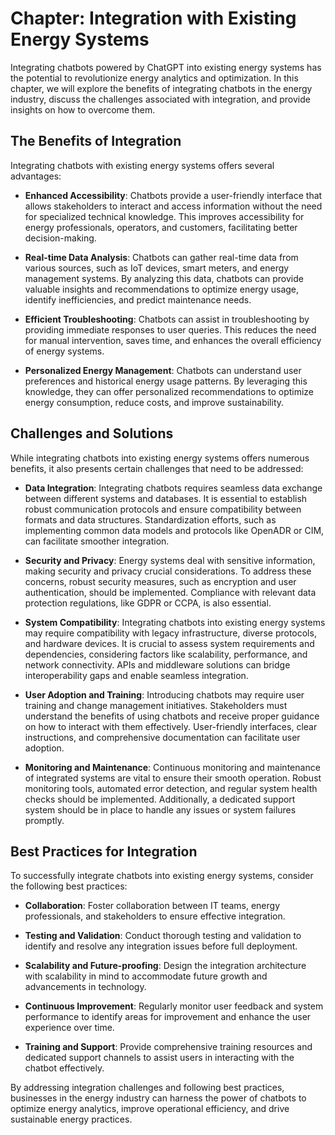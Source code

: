 Chapter: Integration with Existing Energy Systems
=================================================

Integrating chatbots powered by ChatGPT into existing energy systems has the potential to revolutionize energy analytics and optimization. In this chapter, we will explore the benefits of integrating chatbots in the energy industry, discuss the challenges associated with integration, and provide insights on how to overcome them.

**The Benefits of Integration**
-------------------------------

Integrating chatbots with existing energy systems offers several advantages:

* **Enhanced Accessibility**: Chatbots provide a user-friendly interface that allows stakeholders to interact and access information without the need for specialized technical knowledge. This improves accessibility for energy professionals, operators, and customers, facilitating better decision-making.

* **Real-time Data Analysis**: Chatbots can gather real-time data from various sources, such as IoT devices, smart meters, and energy management systems. By analyzing this data, chatbots can provide valuable insights and recommendations to optimize energy usage, identify inefficiencies, and predict maintenance needs.

* **Efficient Troubleshooting**: Chatbots can assist in troubleshooting by providing immediate responses to user queries. This reduces the need for manual intervention, saves time, and enhances the overall efficiency of energy systems.

* **Personalized Energy Management**: Chatbots can understand user preferences and historical energy usage patterns. By leveraging this knowledge, they can offer personalized recommendations to optimize energy consumption, reduce costs, and improve sustainability.

**Challenges and Solutions**
----------------------------

While integrating chatbots into existing energy systems offers numerous benefits, it also presents certain challenges that need to be addressed:

* **Data Integration**: Integrating chatbots requires seamless data exchange between different systems and databases. It is essential to establish robust communication protocols and ensure compatibility between formats and data structures. Standardization efforts, such as implementing common data models and protocols like OpenADR or CIM, can facilitate smoother integration.

* **Security and Privacy**: Energy systems deal with sensitive information, making security and privacy crucial considerations. To address these concerns, robust security measures, such as encryption and user authentication, should be implemented. Compliance with relevant data protection regulations, like GDPR or CCPA, is also essential.

* **System Compatibility**: Integrating chatbots into existing energy systems may require compatibility with legacy infrastructure, diverse protocols, and hardware devices. It is crucial to assess system requirements and dependencies, considering factors like scalability, performance, and network connectivity. APIs and middleware solutions can bridge interoperability gaps and enable seamless integration.

* **User Adoption and Training**: Introducing chatbots may require user training and change management initiatives. Stakeholders must understand the benefits of using chatbots and receive proper guidance on how to interact with them effectively. User-friendly interfaces, clear instructions, and comprehensive documentation can facilitate user adoption.

* **Monitoring and Maintenance**: Continuous monitoring and maintenance of integrated systems are vital to ensure their smooth operation. Robust monitoring tools, automated error detection, and regular system health checks should be implemented. Additionally, a dedicated support system should be in place to handle any issues or system failures promptly.

**Best Practices for Integration**
----------------------------------

To successfully integrate chatbots into existing energy systems, consider the following best practices:

* **Collaboration**: Foster collaboration between IT teams, energy professionals, and stakeholders to ensure effective integration.

* **Testing and Validation**: Conduct thorough testing and validation to identify and resolve any integration issues before full deployment.

* **Scalability and Future-proofing**: Design the integration architecture with scalability in mind to accommodate future growth and advancements in technology.

* **Continuous Improvement**: Regularly monitor user feedback and system performance to identify areas for improvement and enhance the user experience over time.

* **Training and Support**: Provide comprehensive training resources and dedicated support channels to assist users in interacting with the chatbot effectively.

By addressing integration challenges and following best practices, businesses in the energy industry can harness the power of chatbots to optimize energy analytics, improve operational efficiency, and drive sustainable energy practices.
